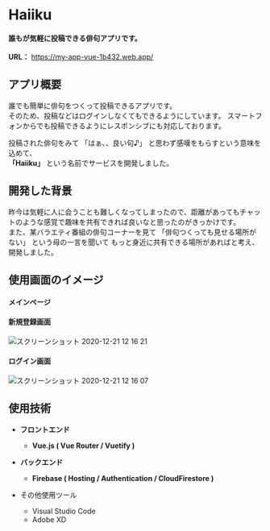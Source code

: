 # Haiiku
**誰もが気軽に投稿できる俳句アプリです。**
<br><br>
**URL：** https://my-app-vue-1b432.web.app/

## アプリ概要  
  
誰でも簡単に俳句をつくって投稿できるアプリです。  
そのため、投稿などはログインしなくてもできるようにしています。
スマートフォンからでも投稿できるようにレスポンシブにも対応しております。  

投稿された俳句をみて 「はぁ、、良い句♪」 と思わず感嘆をもらすという意味を込めて、  
**「Haiiku」** という名前でサービスを開発しました。  

## 開発した背景  

昨今は気軽に人に会うことも難しくなってしまったので、距離があってもチャットのような感覚で趣味を共有できれば良いなと思ったのがきっかけです。  
また、某バラエティ番組の俳句コーナーを見て 「俳句つくっても見せる場所がない」 という母の一言を聞いて
もっと身近に共有できる場所があればと考え、開発しました。

## 使用画面のイメージ
#### メインページ


#### 新規登録画面
![スクリーンショット 2020-12-21 12 16 21](https://user-images.githubusercontent.com/70625280/102735929-fdf06180-4386-11eb-8853-77be93a89df2.png)

#### ログイン画面
![スクリーンショット 2020-12-21 12 16 07](https://user-images.githubusercontent.com/70625280/102735923-f761ea00-4386-11eb-85d1-f9d9ef862e44.png)

## 使用技術

* __フロントエンド__
  * __Vue.js ( Vue Router / Vuetify )__

* __バックエンド__
  * __Firebase ( Hosting / Authentication / CloudFirestore )__

* その他使用ツール
  * Visual Studio Code
  * Adobe XD
